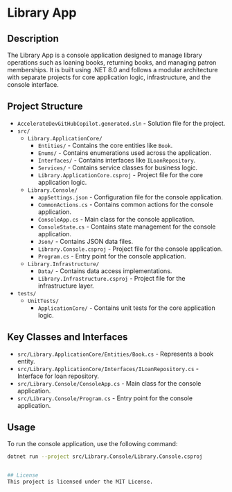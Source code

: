 # Library App

## Description
The Library App is a console application designed to manage library operations such as loaning books, returning books, and managing patron memberships. It is built using .NET 8.0 and follows a modular architecture with separate projects for core application logic, infrastructure, and the console interface.

## Project Structure
- `AccelerateDevGitHubCopilot.generated.sln` - Solution file for the project.
- `src/`
  - `Library.ApplicationCore/`
    - `Entities/` - Contains the core entities like `Book`.
    - `Enums/` - Contains enumerations used across the application.
    - `Interfaces/` - Contains interfaces like `ILoanRepository`.
    - `Services/` - Contains service classes for business logic.
    - `Library.ApplicationCore.csproj` - Project file for the core application logic.
  - `Library.Console/`
    - `appSettings.json` - Configuration file for the console application.
    - `CommonActions.cs` - Contains common actions for the console application.
    - `ConsoleApp.cs` - Main class for the console application.
    - `ConsoleState.cs` - Contains state management for the console application.
    - `Json/` - Contains JSON data files.
    - `Library.Console.csproj` - Project file for the console application.
    - `Program.cs` - Entry point for the console application.
  - `Library.Infrastructure/`
    - `Data/` - Contains data access implementations.
    - `Library.Infrastructure.csproj` - Project file for the infrastructure layer.
- `tests/`
  - `UnitTests/`
    - `ApplicationCore/` - Contains unit tests for the core application logic.

## Key Classes and Interfaces
- `src/Library.ApplicationCore/Entities/Book.cs` - Represents a book entity.
- `src/Library.ApplicationCore/Interfaces/ILoanRepository.cs` - Interface for loan repository.
- `src/Library.Console/ConsoleApp.cs` - Main class for the console application.
- `src/Library.Console/Program.cs` - Entry point for the console application.

## Usage
To run the console application, use the following command:

```sh
dotnet run --project src/Library.Console/Library.Console.csproj


## License
This project is licensed under the MIT License.
